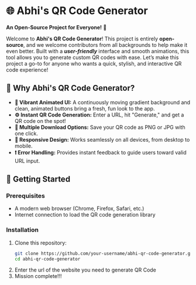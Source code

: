# 🌐 Abhi's QR Code Generator

**An Open-Source Project for Everyone!** 🥳

Welcome to **Abhi's QR Code Generator**! 
This project is entirely **open-source**, and we welcome contributors from all backgrounds to help make it even better. Built with a ***user-friendly*** interface and smooth animations, this tool allows you to generate custom QR codes with ease. Let’s make this project a go-to for anyone who wants a quick, stylish, and interactive QR code experience!


## 🎉 Why Abhi's QR Code Generator?

- **🎨 Vibrant Animated UI:** A continuously moving gradient background and clean, animated buttons bring a fresh, fun look to the app.
- **⚙️ Instant QR Code Generation:** Enter a URL, hit "Generate," and get a QR code on the spot!
- **📂 Multiple Download Options:** Save your QR code as PNG or JPG with one click.
- **📱 Responsive Design:** Works seamlessly on all devices, from desktop to mobile.
- **❗ Error Handling:** Provides instant feedback to guide users toward valid URL input.

## 🚀 Getting Started

### Prerequisites
- A modern web browser (Chrome, Firefox, Safari, etc.)
- Internet connection to load the QR code generation library

### Installation
1. Clone this repository:
   ```bash
   git clone https://github.com/your-username/abhi-qr-code-generator.git
   cd abhi-qr-code-generator

2. Enter the url of the website you need to generate QR Code
3. Mission complete!!!

```
